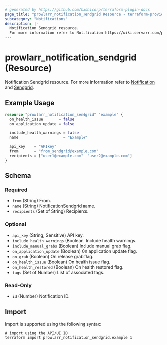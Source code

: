 ```yaml
---
# generated by https://github.com/hashicorp/terraform-plugin-docs
page_title: "prowlarr_notification_sendgrid Resource - terraform-provider-prowlarr"
subcategory: "Notifications"
description: |-
  Notification Sendgrid resource.
  For more information refer to Notification https://wiki.servarr.com/prowlarr/settings#connect and Sendgrid https://wiki.servarr.com/prowlarr/supported#sendgrid.
---
```


# prowlarr_notification_sendgrid (Resource)

<!-- subcategory:Notifications -->
Notification Sendgrid resource.
For more information refer to [Notification](https://wiki.servarr.com/prowlarr/settings#connect) and [Sendgrid](https://wiki.servarr.com/prowlarr/supported#sendgrid).

## Example Usage

```terraform
resource "prowlarr_notification_sendgrid" "example" {
  on_health_issue       = false
  on_application_update = false

  include_health_warnings = false
  name                    = "Example"

  api_key    = "APIkey"
  from       = "from_sendgrid@example.com"
  recipients = ["user1@example.com", "user2@example.com"]
}
```

<!-- schema generated by tfplugindocs -->
## Schema

### Required

- `from` (String) From.
- `name` (String) NotificationSendgrid name.
- `recipients` (Set of String) Recipients.

### Optional

- `api_key` (String, Sensitive) API key.
- `include_health_warnings` (Boolean) Include health warnings.
- `include_manual_grabs` (Boolean) Include manual grab flag.
- `on_application_update` (Boolean) On application update flag.
- `on_grab` (Boolean) On release grab flag.
- `on_health_issue` (Boolean) On health issue flag.
- `on_health_restored` (Boolean) On health restored flag.
- `tags` (Set of Number) List of associated tags.

### Read-Only

- `id` (Number) Notification ID.

## Import

Import is supported using the following syntax:

```shell
# import using the API/UI ID
terraform import prowlarr_notification_sendgrid.example 1
```
